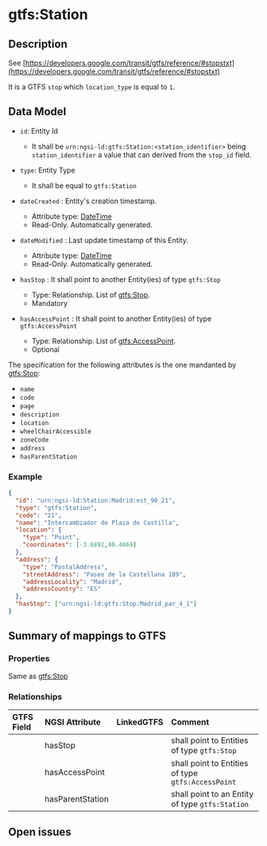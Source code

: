 # gtfs:Station

## Description

See [https://developers.google.com/transit/gtfs/reference/#stopstxt](https://developers.google.com/transit/gtfs/reference/#stopstxt)

It is a GTFS `stop` which `location_type` is equal to `1`.

## Data Model

+ `id`: Entity Id
  + It shall be `urn:ngsi-ld:gtfs:Station:<station_identifier>` being `station_identifier` a value that can derived from the `stop_id` field. 

+ `type`: Entity Type 
  + It shall be equal to `gtfs:Station`
 
+ `dateCreated` : Entity's creation timestamp.
  + Attribute type: [DateTime](https://schema.org/DateTime)
  + Read-Only. Automatically generated.
  
+ `dateModified` : Last update timestamp of this Entity.
  + Attribute type: [DateTime](https://schema.org/DateTime)
  + Read-Only. Automatically generated.
    
+ `hasStop` : It shall point to another Entity(ies) of type `gtfs:Stop`  
  + Type: Relationship. List of [gtfs:Stop](../../Stop/doc/spec.md). 
  + Mandatory
  
+ `hasAccessPoint` : It shall point to another Entity(ies) of type `gtfs:AccessPoint`  
  + Type: Relationship. List of [gtfs:AccessPoint](../../AccessPoint/doc/spec.md). 
  + Optional  
 
The specification for the following attributes is the one mandanted by [gtfs:Stop](../../Stop/doc/spec.md):

+ `name`
+ `code`
+ `page`
+ `description`
+ `location`
+ `wheelChairAccessible`
+ `zoneCode` 
+ `address`
+ `hasParentStation` 

### Example

```json
{
  "id": "urn:ngsi-ld:Station:Madrid:est_90_21",
  "type": "gtfs:Station",
  "code": "21",
  "name": "Intercambiador de Plaza de Castilla",
  "location": {
    "type": "Point",
    "coordinates": [-3.6892,40.4669]
  },
  "address": {
    "type": "PostalAddress",
    "streetAddress": "Paseo de la Castellana 189",
    "addressLocality": "Madrid",
    "addressCountry": "ES"
  },
  "hasStop": ["urn:ngsi-ld:gtfs:Stop:Madrid_par_4_1"]
}
```

## Summary of mappings to GTFS

### Properties

Same as [gtfs:Stop](../../Stop/doc/spec.md)

### Relationships

| GTFS Field            | NGSI Attribute      | LinkedGTFS           | Comment                                                       |
|:--------------------- |:--------------------|:---------------------|:--------------------------------------------------------------|
|                       | hasStop             |                      | shall point to Entities of type `gtfs:Stop`                   |
|                       | hasAccessPoint      |                      | shall point to Entities of type `gtfs:AccessPoint`            |
|                       | hasParentStation    |                      | shall point to an Entity of type `gtfs:Station`               |


## Open issues
